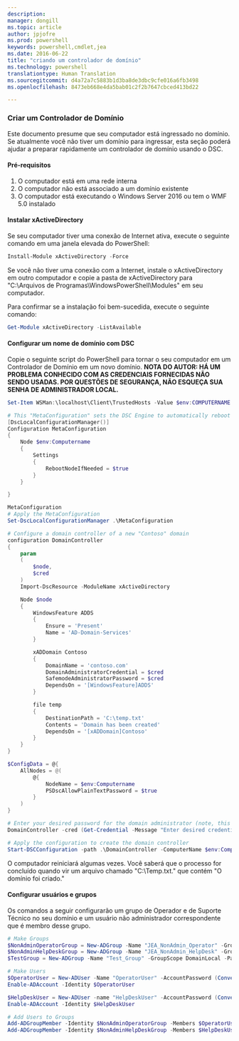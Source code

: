```yaml
---
description: 
manager: dongill
ms.topic: article
author: jpjofre
ms.prod: powershell
keywords: powershell,cmdlet,jea
ms.date: 2016-06-22
title: "criando um controlador de domínio"
ms.technology: powershell
translationtype: Human Translation
ms.sourcegitcommit: d4a72a7c5883b1d3ba8de3dbc9cfe016a6fb3498
ms.openlocfilehash: 8473eb668e4da5bab01c2f2b7647cbced413bd22

---
```


### Criar um Controlador de Domínio

Este documento presume que seu computador está ingressado no domínio.
Se atualmente você não tiver um domínio para ingressar, esta seção poderá ajudar a preparar rapidamente um controlador de domínio usando o DSC.

#### Pré-requisitos

1.  O computador está em uma rede interna
2.  O computador não está associado a um domínio existente
3.  O computador está executando o Windows Server 2016 ou tem o WMF 5.0 instalado

#### Instalar xActiveDirectory
Se seu computador tiver uma conexão de Internet ativa, execute o seguinte comando em uma janela elevada do PowerShell:
```PowerShell
Install-Module xActiveDirectory -Force
```
Se você não tiver uma conexão com a Internet, instale o xActiveDirectory em outro computador e copie a pasta de xActiveDirectory para "C:\Arquivos de Programas\WindowsPowerShell\Modules" em seu computador.

Para confirmar se a instalação foi bem-sucedida, execute o seguinte comando:
```PowerShell
Get-Module xActiveDirectory -ListAvailable
```

#### Configurar um nome de domínio com DSC
Copie o seguinte script do PowerShell para tornar o seu computador em um Controlador de Domínio em um novo domínio.
**NOTA DO AUTOR: HÁ UM PROBLEMA CONHECIDO COM AS CREDENCIAIS FORNECIDAS NÃO SENDO USADAS.  POR QUESTÕES DE SEGURANÇA, NÃO ESQUEÇA SUA SENHA DE ADMINISTRADOR LOCAL.**

```PowerShell
Set-Item WSMan:\localhost\Client\TrustedHosts -Value $env:COMPUTERNAME -Force

# This "MetaConfiguration" sets the DSC Engine to automatically reboot if required
[DscLocalConfigurationManager()]
Configuration MetaConfiguration
{
    Node $env:Computername
    {
        Settings
        {
            RebootNodeIfNeeded = $true
        }
    }

}

MetaConfiguration
# Apply the MetaConfiguration
Set-DscLocalConfigurationManager .\MetaConfiguration

# Configure a domain controller of a new "Contoso" domain
configuration DomainController
{
    param
    (
        $node,
        $cred
    )
    Import-DscResource -ModuleName xActiveDirectory

    Node $node
    {
        WindowsFeature ADDS
        {
            Ensure = 'Present'
            Name = 'AD-Domain-Services'
        }

        xADDomain Contoso
        {
            DomainName = 'contoso.com'
            DomainAdministratorCredential = $cred
            SafemodeAdministratorPassword = $cred
            DependsOn = '[WindowsFeature]ADDS'
        }

        file temp
        {
            DestinationPath = 'C:\temp.txt'
            Contents = 'Domain has been created'
            DependsOn = '[xADDomain]Contoso'
        }
    }
}

$ConfigData = @{
    AllNodes = @(
        @{
            NodeName = $env:Computername
            PSDscAllowPlainTextPassword = $true
        }
    )
}

# Enter your desired password for the domain administrator (note, this will be stored as plain text)
DomainController -cred (Get-Credential -Message "Enter desired credential for domain administrator") -node $env:Computername -configurationData $ConfigData

# Apply the configuration to create the domain controller
Start-DSCConfiguration -path .\DomainController -ComputerName $env:Computername -Wait -Force -Verbose
```
O computador reiniciará algumas vezes.
Você saberá que o processo for concluído quando vir um arquivo chamado "C:\Temp.txt." que contém "O domínio foi criado."

#### Configurar usuários e grupos
Os comandos a seguir configurarão um grupo de Operador e de Suporte Técnico no seu domínio e um usuário não administrador correspondente que é membro desse grupo.
```PowerShell
# Make Groups
$NonAdminOperatorGroup = New-ADGroup -Name "JEA_NonAdmin_Operator" -GroupScope DomainLocal -PassThru
$NonAdminHelpDeskGroup = New-ADGroup -Name "JEA_NonAdmin_HelpDesk" -GroupScope DomainLocal -PassThru
$TestGroup = New-ADGroup -Name "Test_Group" -GroupScope DomainLocal -PassThru

# Make Users
$OperatorUser = New-ADUser -Name "OperatorUser" -AccountPassword (ConvertTo-SecureString 'pa$$w0rd' -AsPlainText -Force) -PassThru
Enable-ADAccount -Identity $OperatorUser

$HelpDeskUser = New-ADUser -name "HelpDeskUser" -AccountPassword (ConvertTo-SecureString 'pa$$w0rd' -AsPlainText -Force) -PassThru
Enable-ADAccount -Identity $HelpDeskUser

# Add Users to Groups
Add-ADGroupMember -Identity $NonAdminOperatorGroup -Members $OperatorUser
Add-ADGroupMember -Identity $NonAdminHelpDeskGroup -Members $HelpDeskUser
```




<!--HONumber=Aug16_HO3-->


